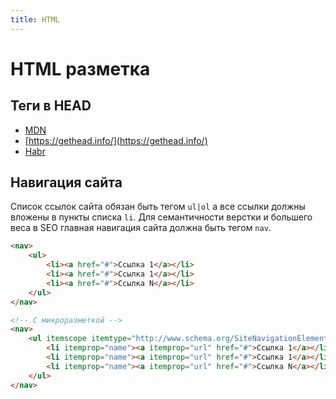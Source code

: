 ```yaml
---
title: HTML
---
```


# HTML разметка

## Теги в HEAD
- [MDN](https://developer.mozilla.org/ru/docs/Web/HTML/Element/meta)
- [https://gethead.info/](https://gethead.info/)
- [Habr](https://habr.com/post/72141/)

## Навигация сайта
Список ссылок сайта обязан быть тегом `ul|ol` а все ссылки должны вложены в пункты списка `li`. Для семантичности верстки и большего веса в SEO главная навигация сайта должна быть тегом `nav`.
 
```html
<nav>
    <ul>
        <li><a href="#">Ссылка 1</a></li>
        <li><a href="#">Ссылка 1</a></li>
        <li><a href="#">Ссылка N</a></li>
    </ul>
</nav>

<!-- C микроразметкой -->
<nav>
    <ul itemscope itemtype="http://www.schema.org/SiteNavigationElement">
        <li itemprop="name"><a itemprop="url" href="#">Ссылка 1</a></li>
        <li itemprop="name"><a itemprop="url" href="#">Ссылка 1</a></li>
        <li itemprop="name"><a itemprop="url" href="#">Ссылка N</a></li>
    </ul>
</nav>
```